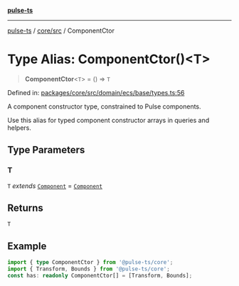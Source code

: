 [**pulse-ts**](../../../README.md)

***

[pulse-ts](../../../README.md) / [core/src](../README.md) / ComponentCtor

# Type Alias: ComponentCtor()\<T\>

> **ComponentCtor**\<`T`\> = () => `T`

Defined in: [packages/core/src/domain/ecs/base/types.ts:56](https://github.com/jlehett/pulse-ts/blob/b287bc18de1bbb78a8cc43f602a646e458610bc3/packages/core/src/domain/ecs/base/types.ts#L56)

A component constructor type, constrained to Pulse components.

Use this alias for typed component constructor arrays in queries and helpers.

## Type Parameters

### T

`T` *extends* [`Component`](../classes/Component.md) = [`Component`](../classes/Component.md)

## Returns

`T`

## Example

```ts
import { type ComponentCtor } from '@pulse-ts/core';
import { Transform, Bounds } from '@pulse-ts/core';
const has: readonly ComponentCtor[] = [Transform, Bounds];
```
